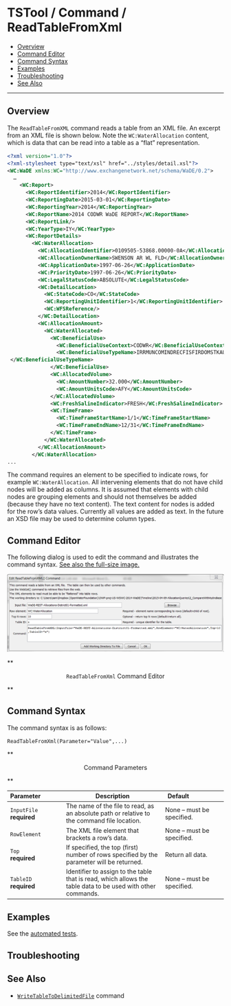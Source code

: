 # TSTool / Command / ReadTableFromXml #

* [Overview](#overview)
* [Command Editor](#command-editor)
* [Command Syntax](#command-syntax)
* [Examples](#examples)
* [Troubleshooting](#troubleshooting)
* [See Also](#see-also)

-------------------------

## Overview ##

The `ReadTableFromXML` command reads a table from an XML file.
An excerpt from an XML file is shown below.
Note the `WC:WaterAllocation` content, which is data that can be read into a table as a “flat” representation.

```xml
<?xml version="1.0"?>
<?xml-stylesheet type="text/xsl" href="../styles/detail.xsl"?>
<WC:WaDE xmlns:WC="http://www.exchangenetwork.net/schema/WaDE/0.2">
  …
    <WC:Report>
      <WC:ReportIdentifier>2014</WC:ReportIdentifier>
      <WC:ReportingDate>2015-03-01</WC:ReportingDate>
      <WC:ReportingYear>2014</WC:ReportingYear>
      <WC:ReportName>2014 CODWR WaDE REPORT</WC:ReportName>
      <WC:ReportLink/>
      <WC:YearType>IY</WC:YearType>
      <WC:ReportDetails>
        <WC:WaterAllocation>
          <WC:AllocationIdentifier>0109505-53868.00000-0A</WC:AllocationIdentifier>
          <WC:AllocationOwnerName>SWENSON AR WL FLD</WC:AllocationOwnerName>
          <WC:ApplicationDate>1997-06-26</WC:ApplicationDate>
          <WC:PriorityDate>1997-06-26</WC:PriorityDate>
          <WC:LegalStatusCode>ABSOLUTE</WC:LegalStatusCode>
          <WC:DetailLocation>
            <WC:StateCode>CO</WC:StateCode>
            <WC:ReportingUnitIdentifier>1</WC:ReportingUnitIdentifier>
            <WC:WFSReference/>
          </WC:DetailLocation>
          <WC:AllocationAmount>
            <WC:WaterAllocated>
              <WC:BeneficialUse>
                <WC:BeneficialUseContext>CODWR</WC:BeneficialUseContext>
                <WC:BeneficialUseTypeName>IRRMUNCOMINDRECFISFIRDOMSTKAUG
 </WC:BeneficialUseTypeName>
              </WC:BeneficialUse>
              <WC:AllocatedVolume>
                <WC:AmountNumber>32.000</WC:AmountNumber>
                <WC:AmountUnitsCode>AFY</WC:AmountUnitsCode>
              </WC:AllocatedVolume>
              <WC:FreshSalineIndicator>FRESH</WC:FreshSalineIndicator>
              <WC:TimeFrame>
                <WC:TimeFrameStartName>1/1</WC:TimeFrameStartName>
                <WC:TimeFrameEndName>12/31</WC:TimeFrameEndName>
              </WC:TimeFrame>
            </WC:WaterAllocated>
          </WC:AllocationAmount>
        </WC:WaterAllocation>
...
```

The command requires an element to be specified to indicate rows, for example `WC:WaterAllocation`.
All intervening elements that do not have child nodes will be added as columns.
It is assumed that elements with child nodes are grouping elements and should
not themselves be added (because they have no text content).
The text content for nodes is added for the row’s data values.
Currently all values are added as text.  In the future an XSD file may be used to determine column types.

## Command Editor ##

The following dialog is used to edit the command and illustrates the command syntax.
<a href="../ReadTableFromXml.png">See also the full-size image.</a>

![ReadTableFromXml](ReadTableFromXml.png)

**<p style="text-align: center;">
`ReadTableFromXml` Command Editor
</p>**

## Command Syntax ##

The command syntax is as follows:

```text
ReadTableFromXml(Parameter="Value",...)
```
**<p style="text-align: center;">
Command Parameters
</p>**

| **Parameter**&nbsp;&nbsp;&nbsp;&nbsp;&nbsp;&nbsp;&nbsp;&nbsp;&nbsp;&nbsp;&nbsp;&nbsp; | **Description** | **Default**&nbsp;&nbsp;&nbsp;&nbsp;&nbsp;&nbsp;&nbsp;&nbsp;&nbsp;&nbsp;&nbsp;&nbsp;&nbsp;&nbsp;&nbsp;&nbsp;&nbsp;&nbsp; |
| --------------|-----------------|----------------- |
|`InputFile`<br>**required**|The name of the file to read, as an absolute path or relative to the command file location.|None – must be specified.|
|`RowElement`|The XML file element that brackets a row’s data.|None – must be specified.|
|`Top`<br>**required**|If specified, the top (first) number of rows specified by the parameter will be returned.|Return all data.|
|`TableID`<br>**required**|Identifier to assign to the table that is read, which allows the table data to be used with other commands.|None – must be specified.|

## Examples ##

See the [automated tests](https://github.com/OpenWaterFoundation/cdss-app-tstool-test/tree/master/test/regression/commands/general/ReadTableFromXml).

## Troubleshooting ##

## See Also ##

* [`WriteTableToDelimitedFile`](../WriteTableToDelimitedFile/WriteTableToDelimitedFile) command
